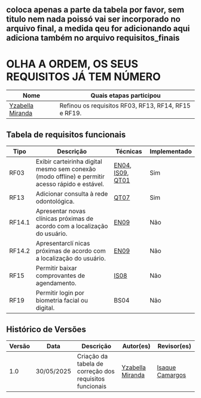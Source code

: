 ## coloca apenas a parte da tabela por favor, sem titulo nem nada poissó vai ser incorporado no arquivo final, a medida qeu for adicionando aqui adiciona também no arquivo requisitos_finais

# OLHA A ORDEM, OS SEUS REQUISITOS JÁ TEM NÚMERO

<div align="center">
    <table>
        <thead>
            <tr>
                <th>Nome</th>
                <th>Quais etapas participou</th>
            </tr>
        </thead>
        <tbody>
            <tr>
                <td><a href="https://github.com/redjsun">Yzabella Miranda</a></td>
                <td>Refinou os requisitos RF03, RF13, RF14, RF15 e RF19.</td>
            </tr>
        </tbody>
    </table>
</div>

## Tabela de requisitos funcionais

| **Tipo**       | **Descrição**                                                                                                                                       | **Técnicas**                                                                                                                                                           | **Implementado** |
|----------------|-----------------------------------------------------------------------------------------------------------------------------------------------------|------------------------------------------------------------------------------------------------------------------------------------------------------------------------|------------------|
| <a id="RF03"></a>RF03     | Exibir carteirinha digital mesmo sem conexão (modo offline) e permitir acesso rápido e estável.                    | [EN04](../elicitacao/tecnicas/entrevista.md#EN04), [IS09](../elicitacao/tecnicas/introspeccao.md#IS09), [QT01](../elicitacao/tecnicas/questionario.md#QT01)              | Sim            |
| <a id="RF13"></a>RF13     | Adicionar consulta à rede odontológica.                                                                            | [QT07](../elicitacao/tecnicas/questionario.md#QT07)                          | Sim              | 
| <a id="RF14.1"></a>RF14.1     | Apresentar novas clínicas próximas de acordo com a localização do usuário.                              | [EN09](../elicitacao/tecnicas/entrevista.md#EN09)                          | Não              |
| <a id="RF14.2"></a>RF14.2     | Apresentarclí nicas próximas de acordo com a localização do usuário.                              | [EN09](../elicitacao/tecnicas/entrevista.md#EN09)                          | Não              | 
| <a id="RF15"></a>RF15     | Permitir baixar comprovantes de agendamento.                                                                       | [IS08](../elicitacao/tecnicas/introspeccao.md#IS08)                          | Não              |                   | Não              |
| <a id="RF19"></a>RF19    | Permitir login por biometria facial ou digital.| BS04   | Não |


## Histórico de Versões

| Versão | Data       | Descrição                                                                                                     | Autor(es)                                                                                                                                           | Revisor(es)                                      |
|--------|------------|---------------------------------------------------------------------------------------------------------------|-----------------------------------------------------------------------------------------------------------------------------------------------------|--------------------------------------------------|
| 1.0    | 30/05/2025 | Criação da tabela de correção dos requisitos funcionais       |  [Yzabella Miranda](https://github.com/redjsun) | [Isaque Camargos](https://github.com/isaqzin)     |